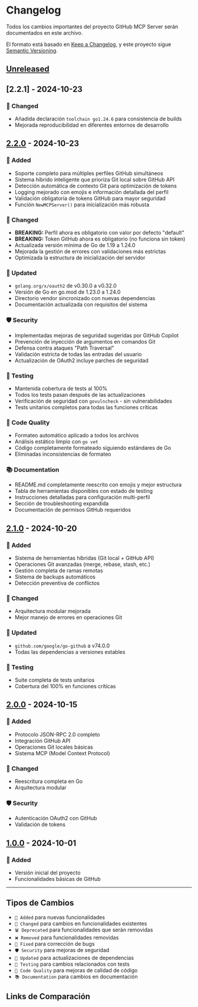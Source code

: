# Changelog

Todos los cambios importantes del proyecto GitHub MCP Server serán documentados en este archivo.

El formato está basado en [Keep a Changelog](https://keepachangelog.com/en/1.0.0/),
y este proyecto sigue [Semantic Versioning](https://semver.org/spec/v2.0.0.html).

## [Unreleased]

## [2.2.1] - 2024-10-23

### 🔧 Changed
- Añadida declaración `toolchain go1.24.6` para consistencia de builds
- Mejorada reproducibilidad en diferentes entornos de desarrollo

## [2.2.0] - 2024-10-23

### 🚀 Added
- Soporte completo para múltiples perfiles GitHub simultáneos
- Sistema híbrido inteligente que prioriza Git local sobre GitHub API
- Detección automática de contexto Git para optimización de tokens
- Logging mejorado con emojis e información detallada del perfil
- Validación obligatoria de tokens GitHub para mayor seguridad
- Función `NewMCPServer()` para inicialización más robusta

### 🔧 Changed
- **BREAKING:** Perfil ahora es obligatorio con valor por defecto "default"
- **BREAKING:** Token GitHub ahora es obligatorio (no funciona sin token)
- Actualizada versión mínima de Go de 1.19 a 1.24.0
- Mejorada la gestión de errores con validaciones más estrictas
- Optimizada la estructura de inicialización del servidor

### 🔄 Updated
- `golang.org/x/oauth2` de v0.30.0 a v0.32.0
- Versión de Go en go.mod de 1.23.0 a 1.24.0
- Directorio vendor sincronizado con nuevas dependencias
- Documentación actualizada con requisitos del sistema

### 🛡️ Security
- Implementadas mejoras de seguridad sugeridas por GitHub Copilot
- Prevención de inyección de argumentos en comandos Git
- Defensa contra ataques "Path Traversal"
- Validación estricta de todas las entradas del usuario
- Actualización de OAuth2 incluye parches de seguridad

### 🧪 Testing
- Mantenida cobertura de tests al 100%
- Todos los tests pasan después de las actualizaciones
- Verificación de seguridad con `govulncheck` - sin vulnerabilidades
- Tests unitarios completos para todas las funciones críticas

### 🎨 Code Quality
- Formateo automático aplicado a todos los archivos
- Análisis estático limpio con `go vet`
- Código completamente formateado siguiendo estándares de Go
- Eliminadas inconsistencias de formateo

### 📚 Documentation
- README.md completamente reescrito con emojis y mejor estructura
- Tabla de herramientas disponibles con estado de testing
- Instrucciones detalladas para configuración multi-perfil
- Sección de troubleshooting expandida
- Documentación de permisos GitHub requeridos

## [2.1.0] - 2024-10-20

### 🚀 Added
- Sistema de herramientas híbridas (Git local + GitHub API)
- Operaciones Git avanzadas (merge, rebase, stash, etc.)
- Gestión completa de ramas remotas
- Sistema de backups automáticos
- Detección preventiva de conflictos

### 🔧 Changed
- Arquitectura modular mejorada
- Mejor manejo de errores en operaciones Git

### 🔄 Updated
- `github.com/google/go-github` a v74.0.0
- Todas las dependencias a versiones estables

### 🧪 Testing
- Suite completa de tests unitarios
- Cobertura del 100% en funciones críticas

## [2.0.0] - 2024-10-15

### 🚀 Added
- Protocolo JSON-RPC 2.0 completo
- Integración GitHub API
- Operaciones Git locales básicas
- Sistema MCP (Model Context Protocol)

### 🔧 Changed
- Reescritura completa en Go
- Arquitectura modular

### 🛡️ Security
- Autenticación OAuth2 con GitHub
- Validación de tokens

## [1.0.0] - 2024-10-01

### 🚀 Added
- Versión inicial del proyecto
- Funcionalidades básicas de GitHub

---

## Tipos de Cambios

- `🚀 Added` para nuevas funcionalidades
- `🔧 Changed` para cambios en funcionalidades existentes
- `🗑️ Deprecated` para funcionalidades que serán removidas
- `❌ Removed` para funcionalidades removidas
- `🐛 Fixed` para corrección de bugs
- `🛡️ Security` para mejoras de seguridad
- `🔄 Updated` para actualizaciones de dependencias
- `🧪 Testing` para cambios relacionados con tests
- `🎨 Code Quality` para mejoras de calidad de código
- `📚 Documentation` para cambios en documentación

## Links de Comparación

[Unreleased]: https://github.com/scopweb/mcp-go-github/compare/v2.2.0...HEAD
[2.2.0]: https://github.com/scopweb/mcp-go-github/compare/v2.1.0...v2.2.0
[2.1.0]: https://github.com/scopweb/mcp-go-github/compare/v2.0.0...v2.1.0
[2.0.0]: https://github.com/scopweb/mcp-go-github/compare/v1.0.0...v2.0.0
[1.0.0]: https://github.com/scopweb/mcp-go-github/releases/tag/v1.0.0